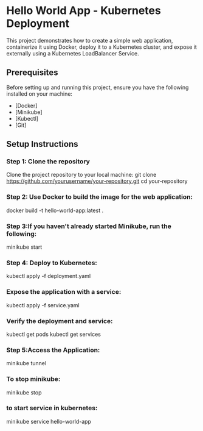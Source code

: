 # Hello World App - Kubernetes Deployment

This project demonstrates how to create a simple web application, containerize it using Docker, deploy it to a Kubernetes cluster, and expose it externally using a Kubernetes LoadBalancer Service.

## Prerequisites

Before setting up and running this project, ensure you have the following installed on your machine:

- [Docker]
- [Minikube]
- [Kubectl]
- [Git]

## Setup Instructions

### Step 1: Clone the repository

Clone the project repository to your local machine:
git clone https://github.com/yourusername/your-repository.git
cd your-repository

### Step 2: Use Docker to build the image for the web application:

docker build -t hello-world-app:latest .

### Step 3:If you haven't already started Minikube, run the following:

minikube start

### Step 4: Deploy to Kubernetes:

kubectl apply -f deployment.yaml

### Expose the application with a service:

kubectl apply -f service.yaml

### Verify the deployment and service:

kubectl get pods
kubectl get services

### Step 5:Access the Application:

minikube tunnel

### To stop minikube:

minikube stop

### to start service in kubernetes:

minikube service hello-world-app
